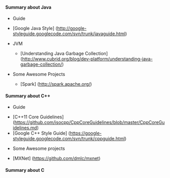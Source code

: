 
#### Summary about Java
 * Guide
  - [Google Java Style] (http://google-styleguide.googlecode.com/svn/trunk/javaguide.html)
 
* JVM
  - [Understanding Java Garbage Collection] (http://www.cubrid.org/blog/dev-platform/understanding-java-garbage-collection/)
  
* Some Awesome Projects
  - [Spark] (http://spark.apache.org/)

#### Summary about C++
 * Guide
  -  [C++11 Core Guidelines] (https://github.com/isocpp/CppCoreGuidelines/blob/master/CppCoreGuidelines.md)
  -  [Google C++ Style Guide] (https://google-styleguide.googlecode.com/svn/trunk/cppguide.html)

 * Some Awesome projects
  - [MXNet] (https://github.com/dmlc/mxnet)

#### Summary about C

